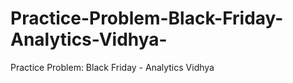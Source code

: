 # Practice-Problem-Black-Friday-Analytics-Vidhya-
Practice Problem: Black Friday - Analytics Vidhya
